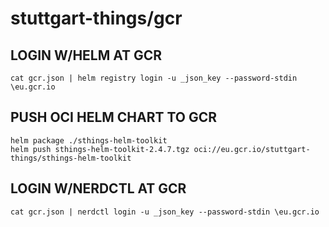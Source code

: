 # stuttgart-things/gcr

## LOGIN W/HELM AT GCR

```
cat gcr.json | helm registry login -u _json_key --password-stdin \eu.gcr.io
```

## PUSH OCI HELM CHART TO GCR
```
helm package ./sthings-helm-toolkit
helm push sthings-helm-toolkit-2.4.7.tgz oci://eu.gcr.io/stuttgart-things/sthings-helm-toolkit
```
## LOGIN W/NERDCTL AT GCR

```
cat gcr.json | nerdctl login -u _json_key --password-stdin \eu.gcr.io
```
